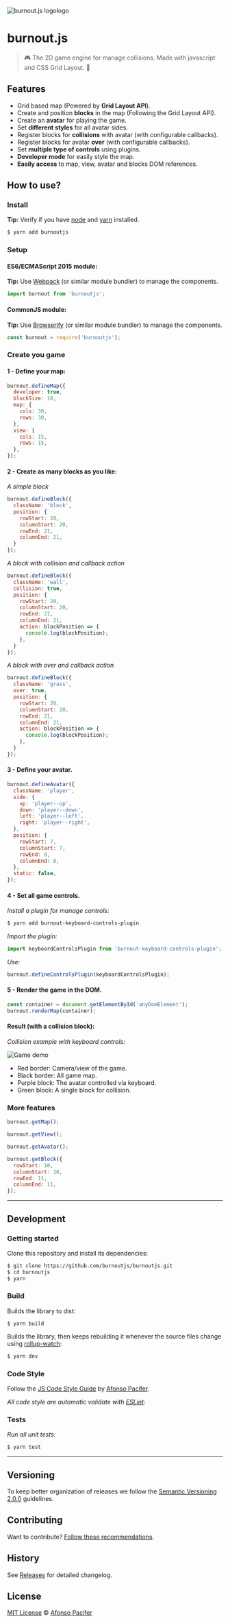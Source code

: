 ![burnout.js logologo](docs/burnoutjs-logo.png)

# burnout.js

> :video_game: The 2D game engine for manage collisions. Made with javascript and CSS Grid Layout. :heartbeat:

## Features

- Grid based map (Powered by **Grid Layout API**).
- Create and position **blocks** in the map (Following the Grid Layout API).
- Create an **avata**r for playing the game.
- Set **different styles** for all avatar sides.
- Register blocks for **collisions** with avatar (with configurable callbacks).
- Register blocks for avatar **over** (with configurable callbacks).
- Set **multiple type of controls** using plugins.
- **Developer mode** for easily style the map.
- **Easily access** to map, view, avatar and blocks DOM references.

## How to use?

### Install

**Tip:** Verify if you have [node](http://nodejs.org/) and [yarn](https://yarnpkg.com/pt-BR/) installed.

```sh
$ yarn add burnoutjs
```

### Setup

#### ES6/ECMAScript 2015 module:

**Tip:** Use [Webpack](https://webpack.github.io/) (or similar module bundler) to manage the components.

```js
import burnout from 'burnoutjs';
```

#### CommonJS module:

**Tip:** Use [Browserify](http://browserify.org/) (or similar module bundler) to manage the components.

```js
const burnout = require('burnoutjs');
```

### Create you game

#### 1 - Define your map:

```js
burnout.defineMap({
  developer: true,
  blockSize: 10,
  map: {
    cols: 30,
    rows: 30,
  },
  view: {
    cols: 15,
    rows: 15,
  },
});
```

#### 2 - Create as many blocks as you like:

*A simple block*

```js
burnout.defineBlock({
  className: 'block',
  position: {
    rowStart: 20,
    columnStart: 20,
    rowEnd: 21,
    columnEnd: 21,
  }
});
```

*A block with collision and callback action*

```js
burnout.defineBlock({
  className: 'wall',
  collision: true,
  position: {
    rowStart: 20,
    columnStart: 20,
    rowEnd: 21,
    columnEnd: 21,
    action: blockPosition => {
      console.log(blockPosition);
    },
  }
});
```

*A block with over and callback action*

```js
burnout.defineBlock({
  className: 'grass',
  over: true,
  position: {
    rowStart: 20,
    columnStart: 20,
    rowEnd: 21,
    columnEnd: 21,
    action: blockPosition => {
      console.log(blockPosition);
    },
  }
});
```

#### 3 - Define your avatar.

```js
burnout.defineAvatar({
  className: 'player',
  side: {
    up: 'player--up',
    down: 'player--down',
    left: 'player--left',
    right: 'player--right',
  },
  position: {
    rowStart: 7,
    columnStart: 7,
    rowEnd: 8,
    columnEnd: 8,
  },
  static: false,
});
```

#### 4 - Set all game controls.

*Install a plugin for manage controls:*

```sh
$ yarn add burnout-keyboard-controls-plugin
```

*Import the plugin:*

```js
import keyboardControlsPlugin from 'burnout-keyboard-controls-plugin';
```

*Use:*

```js
burnout.defineControlsPlugin(keyboardControlsPlugin);
```

#### 5 - Render the game in the DOM.

```js
const container = document.getElementById('anyDomElement');
burnout.renderMap(container);
```
#### Result (with a collision block):

*Collision example with keyboard controls:*

![Game demo](docs/demo.gif)

- Red border: Camera/view of the game.
- Black border: All game map.
- Purple block: The avatar controlled via keyboard.
- Green block: A single block for collision.

### More features

```js
burnout.getMap();
```

```js
burnout.getView();
```

```js
burnout.getAvatar();
```

```js
burnout.getBlock({
  rowStart: 10,
  columnStart: 10,
  rowEnd: 11,
  columnEnd: 11,
});
```

<hr>

## Development

### Getting started

Clone this repository and install its dependencies:

```sh
$ git clone https://github.com/burnoutjs/burnoutjs.git
$ cd burnoutjs
$ yarn
```
### Build

Builds the library to dist:

```shev
$ yarn build
```

Builds the library, then keeps rebuilding it whenever the source files change using [rollup-watch](https://github.com/rollup/rollup-watch):

```sh
$ yarn dev
```

### Code Style

Follow the [JS Code Style Guide](https://github.com/afonsopacifer/code-style-guide/blob/master/js/JS.md) by [Afonso Pacifer](https://github.com/afonsopacifer).

*All code style are automatic validate with [ESLint](http://eslint.org/):*

### Tests

*Run all unit tests:*

```sh
$ yarn test
```

<hr>

## Versioning

To keep better organization of releases we follow the [Semantic Versioning 2.0.0](http://semver.org/) guidelines.

## Contributing

Want to contribute? [Follow these recommendations](https://github.com/burnoutjs/burnoutjs/blob/master/CONTRIBUTING.md).

## History

See [Releases](https://github.com/burnoutjs/burnoutjs/releases) for detailed changelog.

## License

[MIT License](https://github.com/burnoutjs/burnoutjs/blob/master/LICENSE.md) © [Afonso Pacifer](https://github.com/afonsopacifer)
